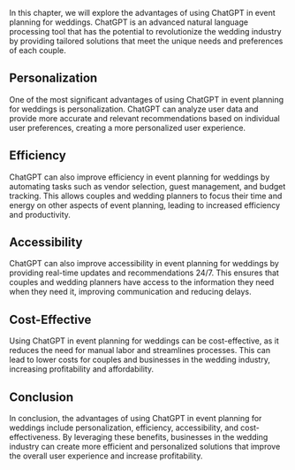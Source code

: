 
In this chapter, we will explore the advantages of using ChatGPT in event planning for weddings. ChatGPT is an advanced natural language processing tool that has the potential to revolutionize the wedding industry by providing tailored solutions that meet the unique needs and preferences of each couple.

Personalization
---------------

One of the most significant advantages of using ChatGPT in event planning for weddings is personalization. ChatGPT can analyze user data and provide more accurate and relevant recommendations based on individual user preferences, creating a more personalized user experience.

Efficiency
----------

ChatGPT can also improve efficiency in event planning for weddings by automating tasks such as vendor selection, guest management, and budget tracking. This allows couples and wedding planners to focus their time and energy on other aspects of event planning, leading to increased efficiency and productivity.

Accessibility
-------------

ChatGPT can also improve accessibility in event planning for weddings by providing real-time updates and recommendations 24/7. This ensures that couples and wedding planners have access to the information they need when they need it, improving communication and reducing delays.

Cost-Effective
--------------

Using ChatGPT in event planning for weddings can be cost-effective, as it reduces the need for manual labor and streamlines processes. This can lead to lower costs for couples and businesses in the wedding industry, increasing profitability and affordability.

Conclusion
----------

In conclusion, the advantages of using ChatGPT in event planning for weddings include personalization, efficiency, accessibility, and cost-effectiveness. By leveraging these benefits, businesses in the wedding industry can create more efficient and personalized solutions that improve the overall user experience and increase profitability.
